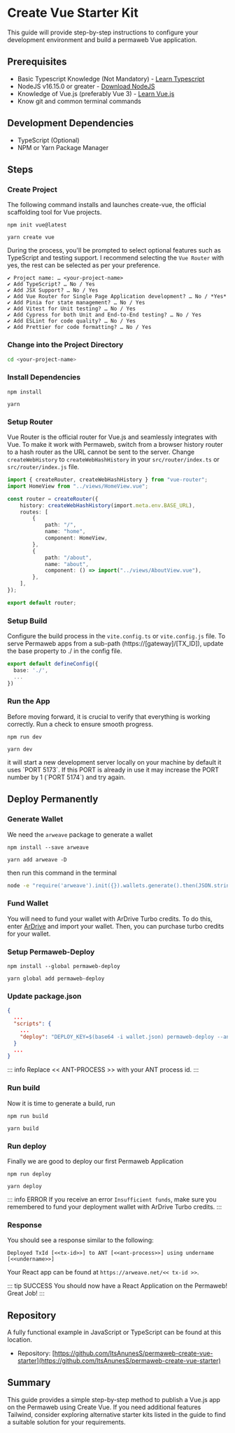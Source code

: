 # Create Vue Starter Kit

This guide will provide step-by-step instructions to configure your development environment and build a permaweb Vue application.

## Prerequisites

-   Basic Typescript Knowledge (Not Mandatory) - [Learn Typescript](https://www.typescriptlang.org/docs/)
-   NodeJS v16.15.0 or greater - [Download NodeJS](https://nodejs.org/en/download/)
-   Knowledge of Vue.js (preferably Vue 3) - [Learn Vue.js](https://vuejs.org/)
-   Know git and common terminal commands

## Development Dependencies

-   TypeScript (Optional)
-   NPM or Yarn Package Manager

## Steps

### Create Project

The following command installs and launches create-vue, the official scaffolding tool for Vue projects.

<CodeGroup>
  <CodeGroupItem title="NPM">

```console:no-line-numbers
npm init vue@latest
```

  </CodeGroupItem>
  <CodeGroupItem title="YARN">

```console:no-line-numbers
yarn create vue
```

  </CodeGroupItem>
</CodeGroup>

During the process, you'll be prompted to select optional features such as TypeScript and testing support. I recommend selecting the `Vue Router` with yes, the rest can be selected as per your preference.

```console:no-line-numbers
✔ Project name: … <your-project-name>
✔ Add TypeScript? … No / Yes
✔ Add JSX Support? … No / Yes
✔ Add Vue Router for Single Page Application development? … No / *Yes*
✔ Add Pinia for state management? … No / Yes
✔ Add Vitest for Unit testing? … No / Yes
✔ Add Cypress for both Unit and End-to-End testing? … No / Yes
✔ Add ESLint for code quality? … No / Yes
✔ Add Prettier for code formatting? … No / Yes
```

### Change into the Project Directory

```sh
cd <your-project-name>
```

### Install Dependencies

<CodeGroup>
  <CodeGroupItem title="NPM">

```console:no-line-numbers
npm install
```

  </CodeGroupItem>
  <CodeGroupItem title="YARN">

```console:no-line-numbers
yarn
```

  </CodeGroupItem>
</CodeGroup>

### Setup Router

Vue Router is the official router for Vue.js and seamlessly integrates with Vue. To make it work with Permaweb, switch from a browser history router to a hash router as the URL cannot be sent to the server. Change `createWebHistory` to `createWebHashHistory` in your `src/router/index.ts` or `src/router/index.js` file.

```ts
import { createRouter, createWebHashHistory } from "vue-router";
import HomeView from "../views/HomeView.vue";

const router = createRouter({
	history: createWebHashHistory(import.meta.env.BASE_URL),
	routes: [
		{
			path: "/",
			name: "home",
			component: HomeView,
		},
		{
			path: "/about",
			name: "about",
			component: () => import("../views/AboutView.vue"),
		},
	],
});

export default router;
```

### Setup Build

Configure the build process in the `vite.config.ts` or `vite.config.js` file. To serve Permaweb apps from a sub-path (https://[gateway]/[TX_ID]), update the base property to ./ in the config file.

```ts
export default defineConfig({
  base: './',
  ...
})
```

### Run the App

Before moving forward, it is crucial to verify that everything is working correctly. Run a check to ensure smooth progress.

<CodeGroup>
  <CodeGroupItem title="NPM">

```console:no-line-numbers
npm run dev
```

  </CodeGroupItem>
  <CodeGroupItem title="YARN">

```console:no-line-numbers
yarn dev
```

  </CodeGroupItem>
</CodeGroup>
it will start a new development server locally on your machine by default it uses `PORT 5173`. If this PORT is already in use it may increase the PORT number by 1 (`PORT 5174`) and try again.

## Deploy Permanently

### Generate Wallet

We need the `arweave` package to generate a wallet

<CodeGroup>
<CodeGroupItem title="NPM">

```console:no-line-numbers
npm install --save arweave
```

  </CodeGroupItem>
  <CodeGroupItem title="YARN">
  
```console:no-line-numbers
yarn add arweave -D
```

  </CodeGroupItem>
</CodeGroup>

then run this command in the terminal

```sh
node -e "require('arweave').init({}).wallets.generate().then(JSON.stringify).then(console.log.bind(console))" > wallet.json
```

### Fund Wallet
You will need to fund your wallet with ArDrive Turbo credits. To do this, enter [ArDrive](https://app.ardrive.io) and import your wallet.
Then, you can purchase turbo credits for your wallet.

### Setup Permaweb-Deploy

<CodeGroup>
  <CodeGroupItem title="NPM">
  
```console:no-line-numbers
npm install --global permaweb-deploy
```

  </CodeGroupItem>
  <CodeGroupItem title="YARN">
  
```console:no-line-numbers
yarn global add permaweb-deploy
```

  </CodeGroupItem>
</CodeGroup>

### Update package.json

```json
{
  ...
  "scripts": {
    ...
    "deploy": "DEPLOY_KEY=$(base64 -i wallet.json) permaweb-deploy --ant-process << ANT-PROCESS >> --deploy-folder build"
  }
  ...
}
```

::: info
Replace << ANT-PROCESS >> with your ANT process id.
:::

### Run build

Now it is time to generate a build, run

<CodeGroup>
  <CodeGroupItem title="NPM">
  
```console:no-line-numbers
npm run build
```

  </CodeGroupItem>
  <CodeGroupItem title="YARN">
  
```console:no-line-numbers
yarn build
```

  </CodeGroupItem>
</CodeGroup>

### Run deploy

Finally we are good to deploy our first Permaweb Application

<CodeGroup>
  <CodeGroupItem title="NPM">
  
```console:no-line-numbers
npm run deploy
```

  </CodeGroupItem>
  <CodeGroupItem title="YARN">
  
```console:no-line-numbers
yarn deploy
```

  </CodeGroupItem>
</CodeGroup>

::: info ERROR
If you receive an error `Insufficient funds`, make sure you remembered to fund your deployment wallet with ArDrive Turbo credits.
:::

### Response

You should see a response similar to the following:

```shell
Deployed TxId [<<tx-id>>] to ANT [<<ant-process>>] using undername [<<undername>>]
```

Your React app can be found at `https://arweave.net/<< tx-id >>`.

::: tip SUCCESS
You should now have a React Application on the Permaweb! Great Job!
:::

## Repository

A fully functional example in JavaScript or TypeScript can be found at this location.

-   Repository: [https://github.com/ItsAnunesS/permaweb-create-vue-starter](https://github.com/ItsAnunesS/permaweb-create-vue-starter)

## Summary

This guide provides a simple step-by-step method to publish a Vue.js app on the Permaweb using Create Vue. If you need additional features Tailwind, consider exploring alternative starter kits listed in the guide to find a suitable solution for your requirements.

